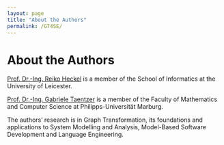 ```yaml
---
layout: page
title: "About the Authors"
permalink: /GT4SE/
---
```


# About the Authors

[Prof. Dr.-Ing. Reiko Heckel](https://www.cs.le.ac.uk/people/rh122/) is a member of the School of Informatics at the University of Leicester.

[Prof. Dr.-Ing.  Gabriele Taentzer](https://www.uni-marburg.de/fb12/arbeitsgruppen/swt/gabi-taentzer) is a member of the Faculty of Mathematics and Computer Science at Philipps-Universität Marburg.

The authors’ research is in Graph Transformation, its foundations and applications to System Modelling and Analysis, Model-Based Software Development and Language Engineering.
